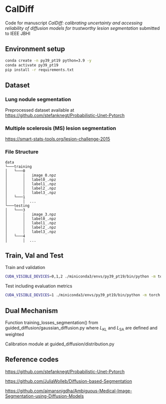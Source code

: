 # CalDiff
Code for manuscript *CalDiff: calibrating uncertainty and accessing reliability of diffusion models for trustworthy lesion segmentation*
submitted to IEEE JBHI

## Environment setup
```bash
conda create -n py39_pt19 python=3.9 -y
conda activate py39_pt19
pip install -r requirements.txt
```

## Dataset
### Lung nodule segmentation
Preprocessed dataset available at
https://github.com/stefanknegt/Probabilistic-Unet-Pytorch

### Multiple scelerosis (MS) lesion segmentation
https://smart-stats-tools.org/lesion-challenge-2015

### File Structure
```
data
└───training
│   └───0
│       │   image_0.npz
│       │   label0_.npz
│       │   label1_.npz
│       │   label2_.npz
│       │   label3_.npz
│   └───1
│       │  ...
└───testing
│   └───3
│       │   image_3.npz
│       │   label0_.npz
│       │   label1_.npz
│       │   label2_.npz
│       │   label3_.npz
│   └───4
│       │  ...
```

## Train, Val and Test 

Train and validation
``` bash
CUDA_VISIBLE_DEVICES=0,1,2 ./miniconda3/envs/py39_pt19/bin/python -m torch.distributed.launch --master_port 43980 --nproc_per_node=3 --nnodes=1 scripts/segmentation_train.py --data_dir ./data/training --image_size 128 --num_channels 128 --class_cond False --num_res_blocks 2 --num_heads 1 --learn_sigma True --use_scale_shift_norm False --attention_resolutions 16 --diffusion_steps 1000 --noise_schedule linear --rescale_learned_sigmas False --rescale_timesteps False --lr 1e-4 --train_stop 20000 --batch_size 16
```

Test including evaluation metrics
``` bash
CUDA_VISIBLE_DEVICES=1 ./miniconda3/envs/py39_pt19/bin/python -m torch.distributed.launch --master_port 49965 --nproc_per_node=1 --nnodes=1 scripts/segmentation_sample.py  --isblur 0 --data_dir ./data/testing  --model_path ./results/savedmodel100000.pt --num_ensemble 16 --image_size 128 --num_channels 128 --class_cond False --num_res_blocks 2 --num_heads 1 --learn_sigma True --use_scale_shift_norm False --attention_resolutions 16 --diffusion_steps 1000 --noise_schedule linear --rescale_learned_sigmas False --rescale_timesteps False
```

## Dual Mechanism

Function training_losses_segmentation() from guided_diffusion/gaussian_diffusion.py
where $L_{\text{KL}}$ and $L_{\text{SA}}$ are defined and weighted

Calibration module at guided_diffusion/distribution.py

## Reference codes

https://github.com/stefanknegt/Probabilistic-Unet-Pytorch

https://github.com/JuliaWolleb/Diffusion-based-Segmentation

https://github.com/aimansnigdha/Ambiguous-Medical-Image-Segmentation-using-Diffusion-Models
